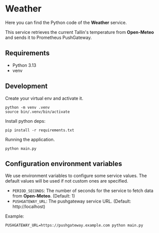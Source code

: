 # Weather

Here you can find the Python code of the **Weather** service.

This service retrieves the current Tallin's temperature from **Open-Meteo** and sends it to Prometheus PushGateway.

## Requirements

* Python 3.13
* venv

## Development

Create your virtual env and activate it.

```shell
python -m venv .venv
source bin/.venv/bin/activate
```

Install python deps:

```shell
pip install -r requirements.txt
```

Running the application.

```shell
python main.py
```

## Configuration environment variables

We use environment variables to configure some service values. The default values will be used if not custom ones are specified.

* `PERIOD_SECONDS`: The number of seconds for the service to fetch data from **Open-Meteo**. (Default: 1)
* `PUSHGATEWAY_URL`: The pushgateway service URL. (Default: http://localhost)

Example:

```shell
PUSHGATEWAY_URL=https://pushgateway.example.com python main.py
```

